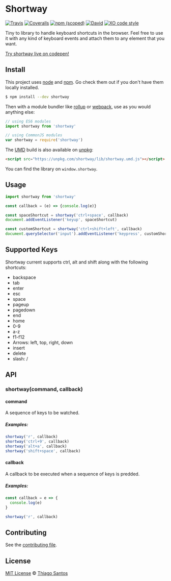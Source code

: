 # Shortway
[![Travis](https://img.shields.io/travis/thiamsantos/shortway.svg)](https://travis-ci.org/thiamsantos/shortway)
[![Coveralls](https://img.shields.io/coveralls/thiamsantos/shortway.svg)](https://coveralls.io/github/thiamsantos/shortway?branch=master)
[![npm (scoped)](https://img.shields.io/npm/v/shortway.svg)](https://www.npmjs.com/package/shortway)
[![David](https://img.shields.io/david/thiamsantos/shortway.svg)](https://david-dm.org/thiamsantos/shortway)
[![XO code style](https://img.shields.io/badge/code_style-XO-5ed9c7.svg)](https://github.com/sindresorhus/xo)

Tiny to library to handle keyboard shortcuts in the browser. Feel free to use it with any kind of keyboard events and attach them to any element that you want.

[Try shortway live on codepen!](http://codepen.io/thiamsantos/full/YNEadb/)

## Install
This project uses [node](http://nodejs.org) and [npm](https://npmjs.com). Go check them out if you don't have them locally installed.

```sh
$ npm install --dev shortway
```

Then with a module bundler like [rollup](http://rollupjs.org/) or [webpack](https://webpack.js.org/), use as you would anything else:

```javascript
// using ES6 modules
import shortway from 'shortway'

// using CommonJS modules
var shortway = require('shortway')
```

The [UMD](https://github.com/umdjs/umd) build is also available on [unpkg](https://unpkg.com):

```html
<script src="https://unpkg.com/shortway/lib/shortway.umd.js"></script>
```
You can find the library on `window.shortway`.

## Usage
```javascript
import shortway from 'shortway'

const callback = (e) => {console.log(e)}

const spaceShortcut = shortway('ctrl+space', callback)
document.addEventListener('keyup', spaceShortcut)

const customShortcut = shortway('ctrl+shift+left', callback)
document.querySelector('input').addEventListener('keypress', customShortcut)
```

## Supported Keys
Shortway current supports ctrl, alt and shift along with the following shortcuts:

- backspace
- tab
- enter
- esc
- space
- pageup
- pagedown
- end
- home
- 0-9
- a-z
- f1-f12
- Arrows: left, top, right, down
- insert
- delete
- slash: /

## API

### shortway(command, callback)

#### command
A sequence of keys to be watched.

##### Examples:
```javascript
shortway('r', callback)
shortway('ctrl+9', callback)
shortway('alt+a', callback)
shortway('shift+space', callback)
```

#### callback
A callback to be executed when a sequence of keys is predded.

##### Examples:
```javascript
const callback = e => {
  console.log(e)
}

shortway('r', callback)
```

## Contributing
See the [contributing file](CONTRIBUTING.md).

## License
[MIT License](LICENSE.md) &copy; [Thiago Santos](https://thiamsantos.github.io/)
